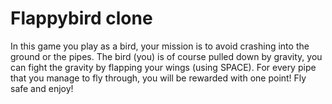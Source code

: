 # Flappybird clone

In this game you play as a bird, your mission is to avoid crashing into the ground or the pipes. The bird (you) is of course pulled down by gravity, you can fight the gravity by flapping your wings (using SPACE). For every pipe that you manage to fly through, you will be rewarded with one point! Fly safe and enjoy!
